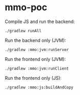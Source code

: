 # mmo-poc

Compile JS and run the backend:

```
./gradlew runAll
```

Run the backend only (JVM):

```
./gradlew :mmo:jvm:runServer
```

Run the frontend only (JVM):

```
./gradlew :mmo:jvm:runClient
```

Run the frontend only (JS):

```
./gradlew :mmo:js:buildAndCopy
```
